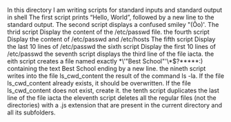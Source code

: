 In this directory I am writing scripts for standard inputs and standard output in shell
The first script prints “Hello, World”, followed by a new line to the standard output.
The second script displays a confused smiley "(Ôo)'.
The thrid script Display the content of the /etc/passwd file.
the fourth script Display the content of /etc/passwd and /etc/hosts
The fifth script Display the last 10 lines of /etc/passwd
the sixth script Display the first 10 lines of /etc/passwd
the seventh script displays the third line of the file iacta.
the eith script creates a file named exactly \*\\'"Best School"\'\\*$\?\*\*\*\*\*:) containing the text Best School ending by a new line.
the nineth script writes into the file ls_cwd_content the result of the command ls -la. If the file ls_cwd_content already exists, it should be overwritten. If the file ls_cwd_content does not exist, create it.
the tenth script duplicates the last line of the file iacta
the eleventh script deletes all the regular files (not the directories) with a .js extension that are present in the current directory and all its subfolders.
